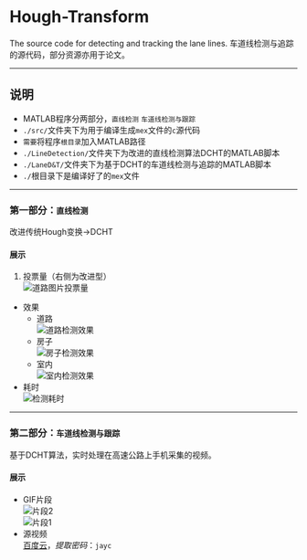 # Hough-Transform
The source code for detecting and tracking the lane lines.
车道线检测与追踪的源代码，部分资源亦用于论文。

---
## 说明
+ MATLAB程序分两部分，`直线检测` `车道线检测与跟踪`
+ `./src/`文件夹下为用于编译生成`mex`文件的`c`源代码  
+ `需要`将程序`根目录`加入MATLAB路径  
+ `./LineDetection/`文件夹下为改进的直线检测算法DCHT的MATLAB脚本
+ `./LaneD&T/`文件夹下为基于DCHT的车道线检测与追踪的MATLAB脚本
+ `./`根目录下是编译好了的`mex`文件
---
### 第一部分：`直线检测`
改进传统Hough变换->DCHT
#### 展示
1. 投票量（右侧为改进型）  
![道路图片投票量](https://i.loli.net/2017/09/12/59b7b4bc0aa28.jpg)
+ 效果
  + 道路  
  ![道路检测效果](https://i.loli.net/2017/09/12/59b7b4c09283b.jpg)
  + 房子  
  ![房子检测效果](https://i.loli.net/2017/09/12/59b7b4bc0c210.jpg)
  + 室内  
  ![室内检测效果](https://i.loli.net/2017/09/12/59b7b4bc11297.jpg)
+ 耗时  
![检测耗时](https://i.loli.net/2017/09/12/59b7b4bbee8d2.jpg)
---
### 第二部分：`车道线检测与跟踪`
基于DCHT算法，实时处理在高速公路上手机采集的视频。  
#### 展示
+ GIF片段  
![片段2](https://i.loli.net/2017/09/12/59b7a39881ff9.gif)  
![片段1](https://i.loli.net/2017/09/12/59b7a397a80ea.gif)
+ 源视频  
[百度云](https://pan.baidu.com/s/1gfzmme3)，*提取密码*：`jayc`
